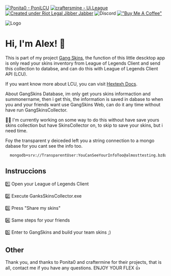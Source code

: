 [![Ponita0 - PoniLCU](https://img.shields.io/static/v1?label=Ponita0&message=PoniLCU&color=pink&logo=github)](https://github.com/Ponita0/PoniLCU "Go to GitHub repo")
[![craftersmine - Ui.League](https://img.shields.io/static/v1?label=craftersmine&message=Ui.League&color=blue&logo=github)](https://github.com/craftersmine/Ui.League "Go to GitHub repo")
[![Created under Riot Legal Jibber Jabber](https://img.shields.io/badge/created_under-Riot_Legal_Jibber_Jabber-red?logo=riot-games)](https://www.riotgames.com/en/legal)
![Discord](https://img.shields.io/badge/discord-@olmosvill-5865f2?logo=discord&logoColor=white)
[!["Buy Me A Coffee"](https://www.buymeacoffee.com/assets/img/custom_images/orange_img.png)](https://www.buymeacoffee.com/olmosvill)




![Logo](https://firebasestorage.googleapis.com/v0/b/gangskinsbyplolyers.appspot.com/o/GangSkins%2FImages%2FpLOLyerslogo2%20120x120.png?alt=media&token=40747810-ddd5-4a95-aeb8-227a9a48c4fa)
 

# Hi, I'm Alex! 👋

 This is part of my project [Gang Skins](https://twitter.com/), 
 the function of this little descktop app is only read your skins inventory from  League of Legends Client and send this collection     to databse, and can do this with League of Legends Client API (LCU).

 If you want know more about LCU, you can visit [Hextexh Docs](https://hextechdocs.dev/getting-started-with-the-lcu-api/).

 About GangSkins Database, im only get yours skins informaction and summonername, then i get this, the information is saved in dabase to when you and your friends want use GangSkins Web, can do it any time without have run GangSkinsCollector.
 
 👩‍💻 I'm currently working on some way to do this without have save yours skins collection but have SkinsCollector on, to skip to save your skins, but i need time. 

 Foy the transparent y deiceded left you a string connection to a mongo dabase for you cant see the info too. 

 ```bash
   mongodb+srv://TransparentUser:YouCanSeeYourInfoToo@almosttesting.bz8a5nn.mongodb.net/
```


 
 




## Instruccions

1️⃣ Open your League of Legends Client

2️⃣ Execute  GanksSkinsCollector.exe

3️⃣ Press "Share my skins"

4️⃣ Same steps for your friends

5️⃣ Enter to GangSkins and build your team skins ;)


## Other
Thank you, and thanks to Ponita0 and craftermine for their projects, that is all, contact me if you have any questions.
 ENJOY YOUR FLEX 👍

